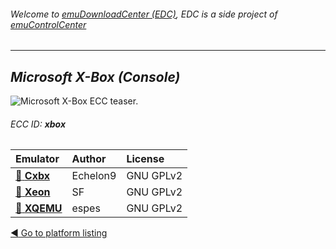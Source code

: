 ###### Welcome to [emuDownloadCenter (EDC)](https://github.com/PhoenixInteractiveNL/emuDownloadCenter/wiki/), EDC is a side project of [emuControlCenter](https://github.com/PhoenixInteractiveNL/emuControlCenter/wiki/)
***
## _Microsoft X-Box (Console)_
![](https://raw.githubusercontent.com/wiki/PhoenixInteractiveNL/emuDownloadCenter/images_platform/ecc_xbox_teaser.png "Microsoft X-Box ECC teaser.")
###### ECC ID: **xbox**

| Emulator   | Author      | License     |
|:-----------|:------------|:------------|
| [:file_folder: **Cxbx**](https://github.com/PhoenixInteractiveNL/emuDownloadCenter/wiki/Emulator-cxbx#menu) | Echelon9 | GNU GPLv2 |
| [:file_folder: **Xeon**](https://github.com/PhoenixInteractiveNL/emuDownloadCenter/wiki/Emulator-xeon#menu) | SF | GNU GPLv2 |
| [:file_folder: **XQEMU**](https://github.com/PhoenixInteractiveNL/emuDownloadCenter/wiki/Emulator-xqemu#menu) | espes | GNU GPLv2 |

[:arrow_backward: Go to platform listing](https://github.com/PhoenixInteractiveNL/emuDownloadCenter/wiki/EDC-Platform-List)
